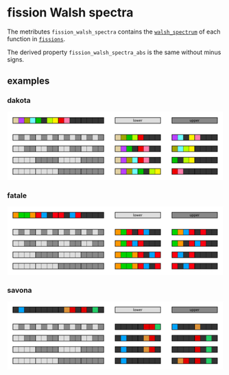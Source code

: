 # fission Walsh spectra

The metributes `fission_walsh_spectra` contains the [`walsh_spectrum`](../../methods/walsh_spectrum) of each function in [`fissions`](../fissions).


The derived property `fission_walsh_spectra_abs` is the same without minus signs.

## examples

### dakota

<img src="_img/fissions_dakota.svg">

### fatale

<img src="_img/fissions_fatale.svg">

### savona

<img src="_img/fissions_savona.svg">
